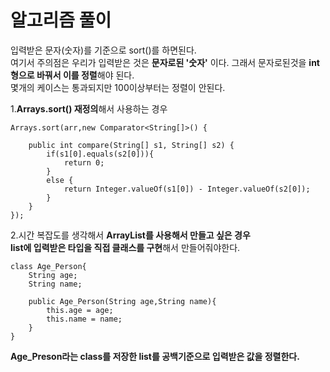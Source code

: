 # 알고리즘 풀이
입력받은 문자(숫자)를 기준으로 sort()를 하면된다.  
여기서 주의점은 우리가 입력받은 것은 **문자로된 '숫자'** 이다.
그래서 문자로된것을 **int형으로 바꿔서 이를 정렬**해야 된다.  
몇개의 케이스는 통과되지만 100이상부터는 정렬이 안된다.  


1.**Arrays.sort() 재정의**해서 사용하는 경우

    Arrays.sort(arr,new Comparator<String[]>() {

        public int compare(String[] s1, String[] s2) {
            if(s1[0].equals(s2[0])){
                return 0;
            }                
            else {
                return Integer.valueOf(s1[0]) - Integer.valueOf(s2[0]);    
            }                
        }
    });
    
2.시간 복잡도를 생각해서 **ArrayList를 사용해서 만들고 싶은 경우**  
**list에 입력받은 타입을 직접 클래스를 구현**해서 만들어줘야한다.  

    class Age_Person{
        String age;
        String name;

        public Age_Person(String age,String name){
            this.age = age;
            this.name = name;
        }
    }
**Age_Preson라는 class를 저장한 list를 공백기준으로 입력받은 값을 정렬한다.**


 
